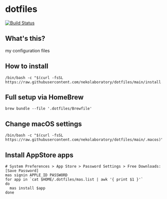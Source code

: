 # dotfiles

[![Build Status](https://github.com/nekolaboratory/dotfiles/actions/workflows/main.yml/badge.svg?branch=main)](https://github.com/nekolaboratory/dotfiles/actions/workflows/main.yml)

## What's this?
my configuration files

## How to install

```
/bin/bash -c "$(curl -fsSL https://raw.githubusercontent.com/nekolaboratory/dotfiles/main/install.sh)"
```

## Full setup via HomeBrew
```
brew bundle --file '.dotfiles/Brewfile'
```

## Change macOS settings

```
/bin/bash -c "$(curl -fsSL https://raw.githubusercontent.com/nekolaboratory/dotfiles/main/.macos)"
```

## Install AppStore apps

```
# System Preferences > App Store > Password Settings > Free Downloads: [Save Password]
mas signin APPLE_ID PASSWORD
for app in `cat $HOME/.dotfiles/mas.list | awk '{ print $1 }'`
do
  mas install $app
done
```
